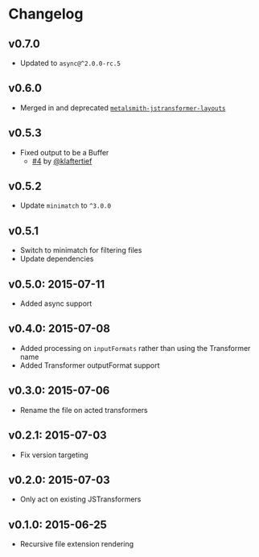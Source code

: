 # Changelog

## v0.7.0

- Updated to `async@^2.0.0-rc.5`

## v0.6.0

- Merged in and deprecated [`metalsmith-jstransformer-layouts`](https://github.com/RobLoach/metalsmith-jstransformer-layouts)

## v0.5.3

- Fixed output to be a Buffer
  - [#4](https://github.com/RobLoach/metalsmith-jstransformer/pull/4) by [@klaftertief](https://github.com/klaftertief)

## v0.5.2

- Update `minimatch` to `^3.0.0`

## v0.5.1

- Switch to minimatch for filtering files
- Update dependencies

## v0.5.0: 2015-07-11

- Added async support

## v0.4.0: 2015-07-08

- Added processing on `inputFormats` rather than using the Transformer name
- Added Transformer outputFormat support

## v0.3.0: 2015-07-06

- Rename the file on acted transformers

## v0.2.1: 2015-07-03

- Fix version targeting

## v0.2.0: 2015-07-03

- Only act on existing JSTransformers

## v0.1.0: 2015-06-25

- Recursive file extension rendering
